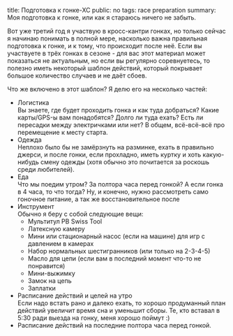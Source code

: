 title: Подготовка к гонке-ХС
public: no
tags: race preparation
summary: Моя подготовка к гонке, или как я стараюсь ничего не забыть.

Вот уже третий год я участвую в кросс-кантри гонках, но только сейчас я начинаю
понимать в полной мере, насколько важна правильная подготовка к гонке, и к тому,
что происходит после неё. Если вы участвуете в трёх гонках в сезоне - для вас
этот материал может показаться не актуальным, но если вы регулярно соревнуетесь,
то полезно иметь некоторый шаблон действий, который покрывает большoе количество
случаев и не даёт сбоев.

Что же включено в этот шаблон? Я делю его на несколько частей:

* Логистика  
Вы знаете, где будет проходить гонка и как туда добраться? Какие карты/GPS-ы вам
понадобятся? Долго ли туда ехать? Есть ли пересадки между электричками или нет?
В общем, всё-всё-всё про перемещение к месту старта.
* Одежда  
Неплохо было бы не замёрзнуть на разминке, ехать в правильно джерси, и после
гонки, если прохладно, иметь куртку и хоть какую-нибудь смену одежды (хотя
обычно это почитается за роскошь среди любителей).
* Еда  
Что мы поедим утром? За полтора часа перед гонкой? А если гонка в 4 часа, то что
тогда? Ну, и конечно, нужно рассмотреть само гоночное питание, а так же
восстановительное после
* Инструмент  
Обычно я беру с собой следующие вещи:
    * Мультитул PB Swiss Tool
    * Латексную камеру
    * Мини или стационарный насос (если на машине) для игр с давлением в камерах
    * Набор нормальных шестигранников (или только на 2-3-4-5)
    * Масло для цепи (если вам в последний момент что-то не понравится)
    * Мини-выжимку
    * Замок на цепь
    * Заплатки
* Расписание действий и целей на утро  
Если надо встать рано и далеко ехать, то хорошо продуманный план действий
увеличит время сна и уменьшит сборы. Те, кто вставал в 5:30 ради выезда на
гонку, меня хорошо поймут :)
* Расписание действий на последние полтора часа перед гонкой.  

